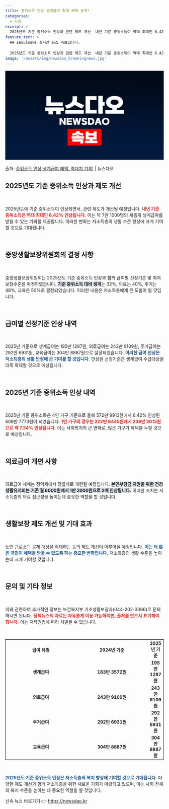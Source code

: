 ```yaml
---
title: 중위소득 인상 생계급여 최대 혜택 공개!
categories:
  - 사회
excerpt: >
  2025년도 기준 중위소득 인상과 관련 제도 개선  내년 기준 중위소득이 역대 최대인 6.42% 인상되고 관…
feature_text: >
  ## seoulnews 실시간 뉴스 속보입니다.

  2025년도 기준 중위소득 인상과 관련 제도 개선  내년 기준 중위소득이 역대 최대인 6.42% 인상되고 관…
image: '/assets/img/newsdao_breakingnews.jpg'
---
```


![뉴스다오 속보](/assets/img/newsdao_breakingnews.jpg)

<p>출처: <a href="https://newsdao.kr/5049" rel="dofollow">중위소득 인상 생계급여 혜택, 최대치 기록!</a> | 뉴스다오</p>

<h2 data-ke-size="size26">2025년도 기준 중위소득 인상과 제도 개선</h2>

<p data-ke-size="size16">&nbsp;</p>

2025년도에 기준 중위소득이 인상되면서, 관련 제도가 개선될 예정입니다. <b><span style="color: #ee2323;">내년 기준 중위소득은 역대 최대인 6.42% 인상됩니다.</span></b> 이는 약 7만 1000명의 새롭게 생계급여를 받을 수 있는 기회를 제공합니다. 이러한 변화는 저소득층의 생활 수준 향상에 크게 기여할 것으로 기대됩니다. 

<p data-ke-size="size16">&nbsp;</p>

<h2 data-ke-size="size26">중앙생활보장위원회의 결정 사항</h2>

<p data-ke-size="size16">&nbsp;</p>

중앙생활보장위원회는 2025년도 기준 중위소득 인상과 함께 급여별 선정기준 및 최저보장수준을 확정하였습니다. <b><span style="background-color: #21538527;">기준 중위소득 대비 생계</span></b>는 32%, 의료는 40%, 주거는 48%, 교육은 50%로 결정되었습니다. 이러한 내용은 저소득층에게 큰 도움이 될 것입니다.

<p data-ke-size="size16">&nbsp;</p>

<h2 data-ke-size="size26">급여별 선정기준 인상 내역</h2>

<p data-ke-size="size16">&nbsp;</p>

2025년 기준으로 생계급여는 195만 1287원, 의료급여는 243만 9109원, 주거급여는 292만 6931원, 교육급여는 304만 8887원으로 설정되었습니다. <b><span style="color: #1a5490;">이러한 급여 인상은 저소득층의 생활 안정에 큰 기여를 할 것입니다.</span></b> 인상된 선정기준은 생계급여 수급대상을 대폭 확대할 것으로 예상됩니다.

<p data-ke-size="size16">&nbsp;</p>

<h2 data-ke-size="size26">2025년 기준 중위소득 인상 내역</h2>

<p data-ke-size="size16">&nbsp;</p>

2025년 기준 중위소득은 4인 가구 기준으로 올해 572만 9913원에서 6.42% 인상된 609만 7773원이 되었습니다. <b><span style="color: #ee2323;">1인 가구의 경우는 222만 8445원에서 239만 2013원으로 약 7.34% 인상됩니다.</span></b> 이는 사회복지의 큰 변화로, 많은 가구가 혜택을 누릴 것으로 예상됩니다.

<p data-ke-size="size16">&nbsp;</p>

<h2 data-ke-size="size26">의료급여 개편 사항</h2>

<p data-ke-size="size16">&nbsp;</p>

의료급여 체계는 정액제에서 정률제로 개편될 예정입니다. <b><span style="background-color: #21538527;">본인부담금 지원을 위한 건강생활유지비는 기존 월 6000원에서 1만 2000원으로 2배 인상됩니다.</span></b> 이러한 조치는 저소득층의 의료 접근성을 높이는데 중요한 역할을 할 것입니다.

<p data-ke-size="size16">&nbsp;</p>

<h2 data-ke-size="size26">생활보장 제도 개선 및 기대 효과</h2>

<p data-ke-size="size16">&nbsp;</p>

노인 근로소득 공제 대상을 확대하는 등의 제도 개선이 이루어질 예정입니다. <b><span style="color: #1a5490;">이는 더 많은 국민이 혜택을 받을 수 있도록 하는 중요한 변화입니다.</span></b> 저소득층의 생활 수준을 높이는데 크게 기여할 것입니다.

<p data-ke-size="size16">&nbsp;</p>

<h2 data-ke-size="size26">문의 및 기타 정보</h2>

<p data-ke-size="size16">&nbsp;</p>

이와 관련하여 추가적인 정보는 보건복지부 기초생활보장과(044-202-3066)로 문의하시면 됩니다. <b><span style="color: #ee2323;">정책뉴스의 자료는 자유롭게 이용 가능하지만, 출처를 반드시 표기해야 합니다.</span></b> 이는 저작권법에 따라 처벌될 수 있습니다.

<p data-ke-size="size16">&nbsp;</p>

<table style="width: 100%; border: 1px solid black;">
    <tr>
        <th style="text-align: center; width: 50%;"><b>급여 유형</b></th>
        <th style="text-align: center; width: 50%;"><b>2024년 기준</b></th>
        <th style="text-align: center; width: 50%;"><b>2025년 기준</b></th>
    </tr>
    <tr>
        <td style="text-align: center; height: 17px;"><b>생계급여</b></td>
        <td style="text-align: center; height: 17px;"><b>183만 3572원</b></td>
        <td style="text-align: center; height: 17px;"><b>195만 1287원</b></td>
    </tr>
    <tr>
        <td style="text-align: center; height: 17px;"><b>의료급여</b></td>
        <td style="text-align: center; height: 17px;"><b>243만 9109원</b></td>
        <td style="text-align: center; height: 17px;"><b>243만 9109원</b></td>
    </tr>
    <tr>
        <td style="text-align: center; height: 17px;"><b>주거급여</b></td>
        <td style="text-align: center; height: 17px;"><b>292만 6931원</b></td>
        <td style="text-align: center; height: 17px;"><b>292만 6931원</b></td>
    </tr>
    <tr>
        <td style="text-align: center; height: 17px;"><b>교육급여</b></td>
        <td style="text-align: center; height: 17px;"><b>304만 8887원</b></td>
        <td style="text-align: center; height: 17px;"><b>304만 8887원</b></td>
    </tr>
</table>

<p data-ke-size="size16">&nbsp;</p>

<b><span style="color: #1a5490;">2025년도 기준 중위소득 인상은 저소득층의 복지 향상에 기여할 것으로 기대됩니다.</span></b> 다양한 제도 개선과 함께 저소득층을 위한 새로운 기회가 마련되고 있으며, 이는 사회 전체의 복지 수준을 높이는 데 중요한 역할을 할 것입니다. 

신속 뉴스 바로가기 👉 <a href="https://newsdao.kr" rel="dofollow">https://newsdao.kr</a>


